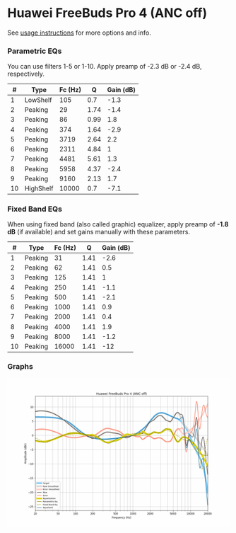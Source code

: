 # Huawei FreeBuds Pro 4 (ANC off)
See [usage instructions](https://github.com/jaakkopasanen/AutoEq#usage) for more options and info.

### Parametric EQs
You can use filters 1-5 or 1-10. Apply preamp of -2.3 dB or -2.4 dB, respectively.

|   # | Type      |   Fc (Hz) |    Q |   Gain (dB) |
|-----|-----------|-----------|------|-------------|
|   1 | LowShelf  |       105 | 0.7  |        -1.3 |
|   2 | Peaking   |        29 | 1.74 |        -1.4 |
|   3 | Peaking   |        86 | 0.99 |         1.8 |
|   4 | Peaking   |       374 | 1.64 |        -2.9 |
|   5 | Peaking   |      3719 | 2.64 |         2.2 |
|   6 | Peaking   |      2311 | 4.84 |         1   |
|   7 | Peaking   |      4481 | 5.61 |         1.3 |
|   8 | Peaking   |      5958 | 4.37 |        -2.4 |
|   9 | Peaking   |      9160 | 2.13 |         1.7 |
|  10 | HighShelf |     10000 | 0.7  |        -7.1 |

### Fixed Band EQs
When using fixed band (also called graphic) equalizer, apply preamp of **-1.8 dB** (if available) and set gains manually with these parameters.

|   # | Type    |   Fc (Hz) |    Q |   Gain (dB) |
|-----|---------|-----------|------|-------------|
|   1 | Peaking |        31 | 1.41 |        -2.6 |
|   2 | Peaking |        62 | 1.41 |         0.5 |
|   3 | Peaking |       125 | 1.41 |         1   |
|   4 | Peaking |       250 | 1.41 |        -1.1 |
|   5 | Peaking |       500 | 1.41 |        -2.1 |
|   6 | Peaking |      1000 | 1.41 |         0.9 |
|   7 | Peaking |      2000 | 1.41 |         0.4 |
|   8 | Peaking |      4000 | 1.41 |         1.9 |
|   9 | Peaking |      8000 | 1.41 |        -1.2 |
|  10 | Peaking |     16000 | 1.41 |       -12   |

### Graphs
![](./Huawei%20FreeBuds%20Pro%204%20(ANC%20off).png)
